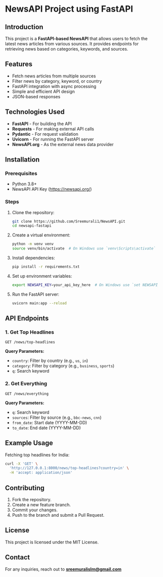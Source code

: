 # NewsAPI Project using FastAPI

## Introduction
This project is a **FastAPI-based NewsAPI** that allows users to fetch the latest news articles from various sources. It provides endpoints for retrieving news based on categories, keywords, and sources.

## Features
- Fetch news articles from multiple sources
- Filter news by category, keyword, or country
- FastAPI integration with async processing
- Simple and efficient API design
- JSON-based responses

## Technologies Used
- **FastAPI** - For building the API
- **Requests** - For making external API calls
- **Pydantic** - For request validation
- **Uvicorn** - For running the FastAPI server
- **NewsAPI.org** - As the external news data provider

## Installation

### Prerequisites
- Python 3.8+
- NewsAPI API Key (https://newsapi.org/)

### Steps
1. Clone the repository:
   ```sh
   git clone https://github.com/Sreemurali1/NewsAPI.git
   cd newsapi-fastapi
   ```

2. Create a virtual environment:
   ```sh
   python -m venv venv
   source venv/bin/activate  # On Windows use `venv\Scripts\activate`
   ```

3. Install dependencies:
   ```sh
   pip install -r requirements.txt
   ```

4. Set up environment variables:
   ```sh
   export NEWSAPI_KEY=your_api_key_here  # On Windows use `set NEWSAPI_KEY=your_api_key_here`
   ```

5. Run the FastAPI server:
   ```sh
   uvicorn main:app --reload
   ```

## API Endpoints

### 1. Get Top Headlines
```http
GET /news/top-headlines
```
**Query Parameters:**
- `country`: Filter by country (e.g., `us`, `in`)
- `category`: Filter by category (e.g., `business`, `sports`)
- `q`: Search keyword

### 2. Get Everything
```http
GET /news/everything
```
**Query Parameters:**
- `q`: Search keyword
- `sources`: Filter by source (e.g., `bbc-news`, `cnn`)
- `from_date`: Start date (YYYY-MM-DD)
- `to_date`: End date (YYYY-MM-DD)

## Example Usage
Fetching top headlines for India:
```sh
curl -X 'GET' \
  'http://127.0.0.1:8000/news/top-headlines?country=in' \
  -H 'accept: application/json'
```


## Contributing
1. Fork the repository.
2. Create a new feature branch.
3. Commit your changes.
4. Push to the branch and submit a Pull Request.

## License
This project is licensed under the MIT License.

## Contact
For any inquiries, reach out to **sreemuralislm@gmail.com**

